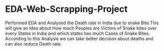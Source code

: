 # EDA-Web-Scrapping-Project
Performed EDA and Analysed the Death rate in India due to snake Bite.This will give an Idea about How much Peoples are Victims of Snake bites over every States in India and which states has much Cases of Snake Bites. According to this Analysis we can take better decision about deaths and can also reduce Death rate.
